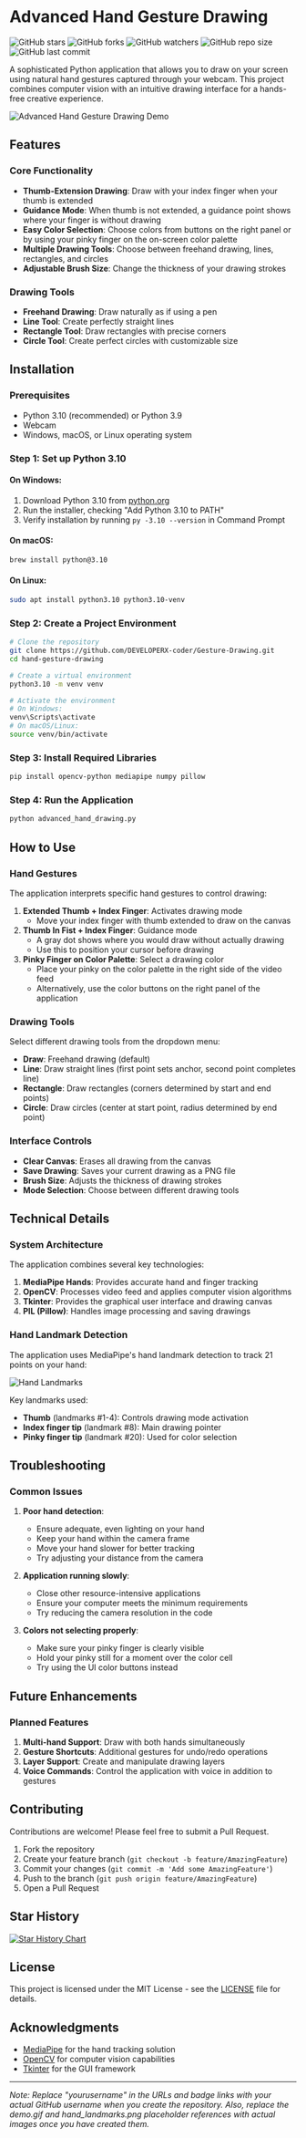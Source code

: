 # Advanced Hand Gesture Drawing

![GitHub stars](https://img.shields.io/github/stars/DEVELOPERX-coder/Gesture-Drawing?style=social)
![GitHub forks](https://img.shields.io/github/forks/DEVELOPERX-coder/Gesture-Drawing?style=social)
![GitHub watchers](https://img.shields.io/github/watchers/DEVELOPERX-coder/Gesture-Drawing?style=social)
![GitHub repo size](https://img.shields.io/github/repo-size/DEVELOPERX-coder/Gesture-Drawing)
![GitHub last commit](https://img.shields.io/github/last-commit/DEVELOPERX-coder/Gesture-Drawing)

A sophisticated Python application that allows you to draw on your screen using natural hand gestures captured through your webcam. This project combines computer vision with an intuitive drawing interface for a hands-free creative experience.

![Advanced Hand Gesture Drawing Demo](demo.gif)

## Features

### Core Functionality

- **Thumb-Extension Drawing**: Draw with your index finger when your thumb is extended
- **Guidance Mode**: When thumb is not extended, a guidance point shows where your finger is without drawing
- **Easy Color Selection**: Choose colors from buttons on the right panel or by using your pinky finger on the on-screen color palette
- **Multiple Drawing Tools**: Choose between freehand drawing, lines, rectangles, and circles
- **Adjustable Brush Size**: Change the thickness of your drawing strokes

### Drawing Tools

- **Freehand Drawing**: Draw naturally as if using a pen
- **Line Tool**: Create perfectly straight lines
- **Rectangle Tool**: Draw rectangles with precise corners
- **Circle Tool**: Create perfect circles with customizable size

## Installation

### Prerequisites

- Python 3.10 (recommended) or Python 3.9
- Webcam
- Windows, macOS, or Linux operating system

### Step 1: Set up Python 3.10

#### On Windows:

1. Download Python 3.10 from [python.org](https://www.python.org/downloads/release/python-3109/)
2. Run the installer, checking "Add Python 3.10 to PATH"
3. Verify installation by running `py -3.10 --version` in Command Prompt

#### On macOS:

```bash
brew install python@3.10
```

#### On Linux:

```bash
sudo apt install python3.10 python3.10-venv
```

### Step 2: Create a Project Environment

```bash
# Clone the repository
git clone https://github.com/DEVELOPERX-coder/Gesture-Drawing.git
cd hand-gesture-drawing

# Create a virtual environment
python3.10 -m venv venv

# Activate the environment
# On Windows:
venv\Scripts\activate
# On macOS/Linux:
source venv/bin/activate
```

### Step 3: Install Required Libraries

```bash
pip install opencv-python mediapipe numpy pillow
```

### Step 4: Run the Application

```bash
python advanced_hand_drawing.py
```

## How to Use

### Hand Gestures

The application interprets specific hand gestures to control drawing:

1. **Extended Thumb + Index Finger**: Activates drawing mode
   - Move your index finger with thumb extended to draw on the canvas
2. **Thumb In Fist + Index Finger**: Guidance mode
   - A gray dot shows where you would draw without actually drawing
   - Use this to position your cursor before drawing
3. **Pinky Finger on Color Palette**: Select a drawing color
   - Place your pinky on the color palette in the right side of the video feed
   - Alternatively, use the color buttons on the right panel of the application

### Drawing Tools

Select different drawing tools from the dropdown menu:

- **Draw**: Freehand drawing (default)
- **Line**: Draw straight lines (first point sets anchor, second point completes line)
- **Rectangle**: Draw rectangles (corners determined by start and end points)
- **Circle**: Draw circles (center at start point, radius determined by end point)

### Interface Controls

- **Clear Canvas**: Erases all drawing from the canvas
- **Save Drawing**: Saves your current drawing as a PNG file
- **Brush Size**: Adjusts the thickness of drawing strokes
- **Mode Selection**: Choose between different drawing tools

## Technical Details

### System Architecture

The application combines several key technologies:

1. **MediaPipe Hands**: Provides accurate hand and finger tracking
2. **OpenCV**: Processes video feed and applies computer vision algorithms
3. **Tkinter**: Provides the graphical user interface and drawing canvas
4. **PIL (Pillow)**: Handles image processing and saving drawings

### Hand Landmark Detection

The application uses MediaPipe's hand landmark detection to track 21 points on your hand:

![Hand Landmarks](hand_landmarks.png)

Key landmarks used:

- **Thumb** (landmarks #1-4): Controls drawing mode activation
- **Index finger tip** (landmark #8): Main drawing pointer
- **Pinky finger tip** (landmark #20): Used for color selection

## Troubleshooting

### Common Issues

1. **Poor hand detection**:

   - Ensure adequate, even lighting on your hand
   - Keep your hand within the camera frame
   - Move your hand slower for better tracking
   - Try adjusting your distance from the camera

2. **Application running slowly**:

   - Close other resource-intensive applications
   - Ensure your computer meets the minimum requirements
   - Try reducing the camera resolution in the code

3. **Colors not selecting properly**:
   - Make sure your pinky finger is clearly visible
   - Hold your pinky still for a moment over the color cell
   - Try using the UI color buttons instead

## Future Enhancements

### Planned Features

1. **Multi-hand Support**: Draw with both hands simultaneously
2. **Gesture Shortcuts**: Additional gestures for undo/redo operations
3. **Layer Support**: Create and manipulate drawing layers
4. **Voice Commands**: Control the application with voice in addition to gestures

## Contributing

Contributions are welcome! Please feel free to submit a Pull Request.

1. Fork the repository
2. Create your feature branch (`git checkout -b feature/AmazingFeature`)
3. Commit your changes (`git commit -m 'Add some AmazingFeature'`)
4. Push to the branch (`git push origin feature/AmazingFeature`)
5. Open a Pull Request

## Star History

[![Star History Chart](https://api.star-history.com/svg?repos=DEVELOPERX-coder/Gesture-Drawing&type=Date)](https://star-history.com/#DEVELOPERX-coder/Gesture-Drawing&Date)

## License

This project is licensed under the MIT License - see the [LICENSE](LICENSE) file for details.

## Acknowledgments

- [MediaPipe](https://google.github.io/mediapipe/) for the hand tracking solution
- [OpenCV](https://opencv.org/) for computer vision capabilities
- [Tkinter](https://docs.python.org/3/library/tkinter.html) for the GUI framework

---

_Note: Replace "yourusername" in the URLs and badge links with your actual GitHub username when you create the repository. Also, replace the demo.gif and hand_landmarks.png placeholder references with actual images once you have created them._

